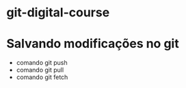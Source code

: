 # git-digital-course

# Salvando modificações no git
* comando git push
* comando git pull
* comando git fetch
